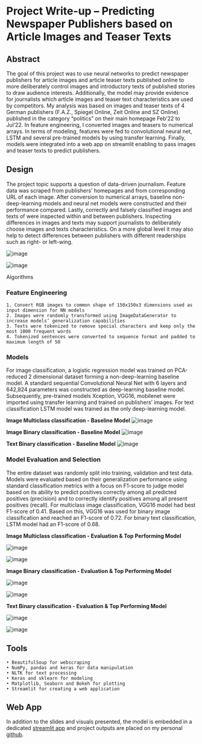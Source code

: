# Project Write-up – Predicting Newspaper Publishers based on Article Images and Teaser Texts

## Abstract
The goal of this project was to use neural networks to predict newspaper publishers for article images and article teaser texts published online to more deliberately control images and introductory texts of published stories to draw audience interests. Additionally, the model may provide evidence for journalists which article images and teaser text characteristics are used by competitors. My analysis was based on images and teaser texts of 4 German publishers (F.A.Z., Spiegel Online, Zeit Online and SZ Online) published in the category “politics” on their main homepage Feb’22 to Jul’22. In feature engineering, I converted images and teasers to numerical arrays. In terms of modeling, features were fed to convolutional neural net, LSTM and several pre-trained models by using transfer learning. Finally, models were integrated into a web app on streamlit enabling to pass images and teaser texts to predict publishers.

## Design
The project topic supports a question of data-driven journalism. Feature data was scraped from publishers’ homepages and from corresponding URL of each image. After conversion to numerical arrays, baseline non-deep-learning models and neural net models were constructed and their performance compared. Lastly, correctly and falsely classified images and texts of were inspected within and between publishers. Inspecting differences in images and texts may support journalists to deliberately choose images and texts characteristics. On a more global level it may also help to detect differences between publishers with different readerships such as right- or left-wing.

![image](https://user-images.githubusercontent.com/98846184/183307200-ed756f6b-dcbf-46a1-9eb5-124147019e75.png)

![image](https://user-images.githubusercontent.com/98846184/183307203-8c6b24c3-5c9b-4915-88ec-49611c511c5d.png)

Algorithms
### Feature Engineering
    1. Convert RGB images to common shape of 150x150x3 dimensions used as input dimension for NN models
    2. Images were randomly transformed using ImageDataGenerator to increase models’ generalization capabilities
    3. Texts were tokenized to remove special characters and keep only the most 1000 frequent words
    4. Tokenized sentences were converted to sequence format and padded to maximum length of 50
    
### Models
For image classification, a logistic regression model was trained on PCA-reduced 2 dimensional dataset forming a non-deep-learning baseline model. A standard sequential Convolutional Neural Net with 6 layers and 642,824 parameters was constructed as deep-learning baseline model. Subsequently, pre-trained models Xception, VGG16, mobilenet were imported using transfer learning and trained on publishers’ images. For text classification LSTM model was trained as the only deep-learning model.

**Image Multiclass classification - Baseline Model**
![image](https://user-images.githubusercontent.com/98846184/183307244-61eaab87-69ac-42ff-8f2c-9e8d2bb76641.png)

**Image Binary classification - Baseline Model**
![image](https://user-images.githubusercontent.com/98846184/183307265-b2a6b6aa-c820-4706-aacb-a5d022c5e800.png)

**Text Binary classification - Baseline Model**
![image](https://user-images.githubusercontent.com/98846184/183307315-8bce3857-c5f9-4b87-bce5-80cdece27509.png)

### Model Evaluation and Selection
The entire dataset was randomly split into training, validation and test data. Models were evaluated based on their generalization performance using standard classification metrics with a focus on F1-score to judge model based on its ability to predict positives correctly among all predicted positives (precision) and to correctly identify positives among all present positives (recall). For multiclass image classification, VGG16 model had best F1-score of 0.41. Based on this, VGG16 was used for binary image classification and reached an F1-score of 0.72. For binary text classification, LSTM model had an F1-score of 0.68.

**Image Multiclass classification - Evaluation & Top Performing Model**

![image](https://user-images.githubusercontent.com/98846184/183307328-30d448fc-3e49-4f3c-9eb8-27d0fe090b9c.png)

![image](https://user-images.githubusercontent.com/98846184/183307330-212af7e8-11e0-49be-a888-68576fc251aa.png)

**Image Binary classification - Evaluation & Top Performing Model**

![image](https://user-images.githubusercontent.com/98846184/183307294-cdd033bf-fabd-4d03-ab1e-86714f93a23c.png)

![image](https://user-images.githubusercontent.com/98846184/183307296-bfa3ec2c-ca10-46b6-bf5f-e568577da5bc.png)

**Text Binary classification - Evaluation & Top Performing Model**

![image](https://user-images.githubusercontent.com/98846184/183307318-33f448fc-1115-404a-8f15-0247143c0c68.png)

![image](https://user-images.githubusercontent.com/98846184/183307321-8348ee14-337c-4ea3-9a00-fe198820f272.png)

## Tools
    • BeautifulSoup for webscraping
    • NumPy, pandas and keras for data manipulation
    • NLTK for text processing
    • Keras and sklearn for modeling
    • Matplotlib, Seaborn and Bokeh for plotting
    • Streamlit for creating a web application
    
## Web App
In addition to the slides and visuals presented, the model is embedded in a dedicated [streamlit app](https://fabian2964-deep-learning-app-image-pca3lj.streamlitapp.com/) and project outputs are placed on my personal [github](https://github.com/Fabian2964/deep_learning.git).
